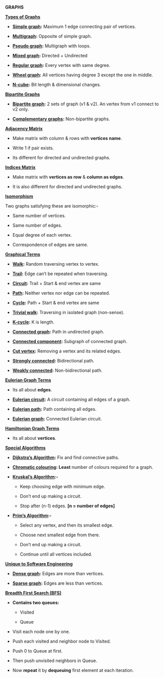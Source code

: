 **GRAPHS**

**<u>Types of Graphs</u>**

- **<u>Simple graph</u>:** Maximum 1 edge connecting pair of vertices.

- **<u>Multigraph</u>:** Opposite of simple graph.

- **<u>Pseudo graph</u>:** Multigraph with loops.

- **<u>Mixed graph</u>:** Directed + Undirected

- **<u>Regular graph</u>:** Every vertex with same degree.

- **<u>Wheel graph</u>:** All vertices having degree 3 except the one in
  middle.

- **<u>N-cube</u>:** Bit length & dimensional changes.

**<u>Bipartite Graphs</u>**

- **<u>Bipartite graph</u>:** 2 sets of graph (v1 & v2). An vertex from
  v1 connect to v2 only.

- **<u>Complementary graphs</u>:** Non-bipartite graphs.

**<u>Adjacency Matrix</u>**

- Make matrix with column & rows with **vertices name**.

- Write 1 if pair exists.

- Its different for directed and undirected graphs.

**<u>Indices Matrix</u>**

- Make matrix with **vertices as row** & **column as edges**.

- It is also different for directed and undirected graphs.

**<u>Isomorphism</u>**

Two graphs satisfying these are isomorphic:-

- Same number of vertices.

- Same number of edges.

- Equal degree of each vertex.

- Correspondence of edges are same.

**<u>Graphical Terms</u>**

- **<u>Walk</u>:** Random traversing vertex to vertex.

- **<u>Trail</u>:** Edge can’t be repeated when traversing.

- **<u>Circuit</u>:** Trail + Start & end vertex are same

- **<u>Path</u>:** Neither vertex nor edge can be repeated.

- **<u>Cycle</u>:** Path + Start & end vertex are same

- **<u>Trivial walk</u>:** Traversing in isolated graph (non-sense).

- **<u>K-cycle</u>:** K is length.

- **<u>Connected graph</u>:** Path in undirected graph.

- **<u>Connected component</u>:** Subgraph of connected graph.

- **<u>Cut vertex</u>:** Removing a vertex and its related edges.

- **<u>Strongly connected</u>:** Bidirectional path.

- **<u>Weakly connected</u>:** Non-bidirectional path.

**<u>Eulerian Graph Terms</u>**

- Its all about **edges**.

- **<u>Eulerian circuit</u>:** A circuit containing all edges of a
  graph.

- **<u>Eulerian path</u>:** Path containing all edges.

- **<u>Eulerian graph</u>:** Connected Eulerian circuit.

**<u>Hamiltonian Graph Terms</u>**

- Its all about **vertices**.

**<u>Special Algorithms</u>**

- **<u>Dijkstra’s Algorithm</u>:** Fix and find connective paths.

- **<u>Chromatic colouring</u>:** **Least** number of colours required
  for a graph.

- **<u>Kruskal’s Algorithm</u>:-**

  - Keep choosing edge with minimum edge.

  - Don’t end up making a circuit.

  - Stop after (n-1) edges. **\[n = number of edges\]**

- **<u>Prim’s Algorithm</u>:-**

  - Select any vertex, and then its smallest edge.

  - Choose next smallest edge from there.

  - Don’t end up making a circuit.

  - Continue until all vertices included.

**<u>Unique to Software Engineering</u>**

- **<u>Dense graph</u>:** Edges are more than vertices.

- **<u>Sparse graph</u>:** Edges are less than vertices.

**<u>Breadth First Search (BFS)</u>**

- **Contains two queues:**

  - Visited

  - Queue

- Visit each node one by one.

- Push each visited and neighbor node to Visited.

- Push 0 to Queue at first.

- Then push unvisited neighbors in Queue.

- Now **repeat** it by **dequeuing** first element at each iteration.
